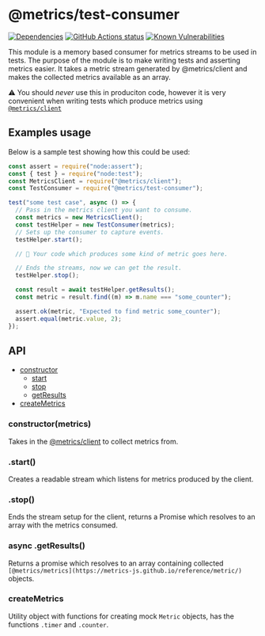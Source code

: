 # @metrics/test-consumer

[![Dependencies](https://img.shields.io/david/metrics-js/test-consumer.svg)](https://david-dm.org/metrics-js/test-consumer)
[![GitHub Actions status](https://github.com/metrics-js/prometheus-consumer/workflows/Run%20Lint%20and%20Tests/badge.svg)](https://github.com/metrics-js/test-consumer/actions?query=workflow%3A%22Run+Lint+and+Tests%22)
[![Known Vulnerabilities](https://snyk.io/test/github/metrics-js/prometheus-consumer/badge.svg?targetFile=package.json)](https://snyk.io/test/github/metrics-js/test-consumer?targetFile=package.json)



This module is a memory based consumer for metrics streams to be used in tests. The purpose of the module is to make writing tests and asserting metrics easier.
It takes a metric stream generated by @metrics/client and makes the collected metrics available as an array.

⚠️ You should _never_ use this in produciton code, however it is very convenient when writing tests which produce metrics using [`@metrics/client`](https://metrics-js.github.io/reference/client/)

## Examples usage

Below is a sample test showing how this could be used:

```js
const assert = require("node:assert");
const { test } = require("node:test");
const MetricsClient = require("@metrics/client");
const TestConsumer = require("@metrics/test-consumer");

test("some test case", async () => {
  // Pass in the metrics client you want to consume.
  const metrics = new MetricsClient();
  const testHelper = new TestConsumer(metrics);
  // Sets up the consumer to capture events.
  testHelper.start();

  // 👋 Your code which produces some kind of metric goes here.

  // Ends the streams, now we can get the result.
  testHelper.stop();

  const result = await testHelper.getResults();
  const metric = result.find((m) => m.name === "some_counter");

  assert.ok(metric, "Expected to find metric some_counter");
  assert.equal(metric.value, 2);
});
```

## API

-   [constructor](#constructormetrics)
    -   [start](#start)
    -   [stop](#stop)
    -  [getResults](#async-getresults)
- [createMetrics](#createmetrics)

### constructor(metrics)

Takes in the [@metrics/client](https://metrics-js.github.io/reference/client/) to collect metrics from.

### .start()

Creates a readable stream which listens for metrics produced by the client.

### .stop()

Ends the stream setup for the client, returns a Promise which resolves to an array with the metrics consumed.

### async .getResults()

Returns a promise which resolves to an array containing collected `[@metrics/metrics](https://metrics-js.github.io/reference/metric/)` objects.

### createMetrics

Utility object with functions for creating mock `Metric` objects, has the functions `.timer` and `.counter`.
